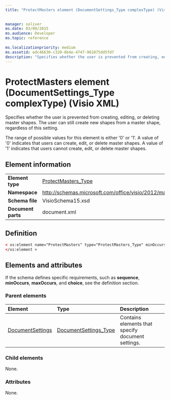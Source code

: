 ```yaml
---
title: "ProtectMasters element (DocumentSettings_Type complexType) (Visio XML)"
 
 
manager: soliver
ms.date: 03/09/2015
ms.audience: Developer
ms.topic: reference
 
ms.localizationpriority: medium
ms.assetid: edc46630-c320-6b4e-4747-961075dd5fd7
description: "Specifies whether the user is prevented from creating, editing, or deleting master shapes. The user can still create new shapes from a master shape, regardless of this setting."
---
```


# ProtectMasters element (DocumentSettings_Type complexType) (Visio XML)

Specifies whether the user is prevented from creating, editing, or deleting master shapes. The user can still create new shapes from a master shape, regardless of this setting. 
  
The range of possible values for this element is either '0' or '1'. A value of '0' indicates that users can create, edit, or delete master shapes. A value of '1' indicates that users cannot create, edit, or delete master shapes.
  
## Element information

|||
|:-----|:-----|
|**Element type** <br/> |[ProtectMasters_Type](protectmasters_type-complextypevisio-xml.md) <br/> |
|**Namespace** <br/> |http://schemas.microsoft.com/office/visio/2012/main  <br/> |
|**Schema file** <br/> |VisioSchema15.xsd  <br/> |
|**Document parts** <br/> |document.xml  <br/> |
   
## Definition

```XML
< xs:element name="ProtectMasters" type="ProtectMasters_Type" minOccurs="0" maxOccurs="1" >
</xs:element >
```

## Elements and attributes

If the schema defines specific requirements, such as **sequence**, **minOccurs**, **maxOccurs**, and **choice**, see the definition section. 
  
### Parent elements

|**Element**|**Type**|**Description**|
|:-----|:-----|:-----|
|[DocumentSettings](documentsettings-element-visiodocument_type-complextypevisio-xml.md) <br/> |[DocumentSettings_Type](documentsettings_type-complextypevisio-xml.md) <br/> |Contains elements that specify document settings. |
   
### Child elements

None.
  
### Attributes

None.
  

